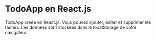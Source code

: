 # TodoApp en React.js

TodoApp créée en React.js. Vous pouvez ajouter, éditer et supprimer les tâches. Les données sont stockées dans le localStorage de votre navigateur.
